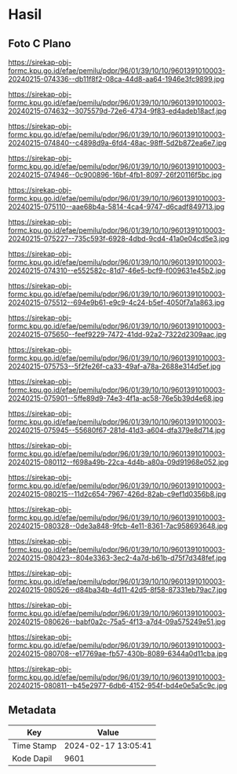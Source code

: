 # Hasil

## Foto C Plano

https://sirekap-obj-formc.kpu.go.id/efae/pemilu/pdpr/96/01/39/10/10/9601391010003-20240215-074336--db11f8f2-08ca-44d8-aa64-1946e3fc9899.jpg

https://sirekap-obj-formc.kpu.go.id/efae/pemilu/pdpr/96/01/39/10/10/9601391010003-20240215-074632--3075579d-72e6-4734-9f83-ed4adeb18acf.jpg

https://sirekap-obj-formc.kpu.go.id/efae/pemilu/pdpr/96/01/39/10/10/9601391010003-20240215-074840--c4898d9a-6fd4-48ac-98ff-5d2b872ea6e7.jpg

https://sirekap-obj-formc.kpu.go.id/efae/pemilu/pdpr/96/01/39/10/10/9601391010003-20240215-074946--0c900896-16bf-4fb1-8097-26f20116f5bc.jpg

https://sirekap-obj-formc.kpu.go.id/efae/pemilu/pdpr/96/01/39/10/10/9601391010003-20240215-075110--aae68b4a-5814-4ca4-9747-d6cadf849713.jpg

https://sirekap-obj-formc.kpu.go.id/efae/pemilu/pdpr/96/01/39/10/10/9601391010003-20240215-075227--735c593f-6928-4dbd-9cd4-41a0e04cd5e3.jpg

https://sirekap-obj-formc.kpu.go.id/efae/pemilu/pdpr/96/01/39/10/10/9601391010003-20240215-074310--e552582c-81d7-46e5-bcf9-f009631e45b2.jpg

https://sirekap-obj-formc.kpu.go.id/efae/pemilu/pdpr/96/01/39/10/10/9601391010003-20240215-075512--694e9b61-e9c9-4c24-b5ef-4050f7a1a863.jpg

https://sirekap-obj-formc.kpu.go.id/efae/pemilu/pdpr/96/01/39/10/10/9601391010003-20240215-075650--feef9229-7472-41dd-92a2-7322d2309aac.jpg

https://sirekap-obj-formc.kpu.go.id/efae/pemilu/pdpr/96/01/39/10/10/9601391010003-20240215-075753--5f2fe26f-ca33-49af-a78a-2688e314d5ef.jpg

https://sirekap-obj-formc.kpu.go.id/efae/pemilu/pdpr/96/01/39/10/10/9601391010003-20240215-075901--5ffe89d9-74e3-4f1a-ac58-76e5b39d4e68.jpg

https://sirekap-obj-formc.kpu.go.id/efae/pemilu/pdpr/96/01/39/10/10/9601391010003-20240215-075945--55680f67-281d-41d3-a604-dfa379e8d714.jpg

https://sirekap-obj-formc.kpu.go.id/efae/pemilu/pdpr/96/01/39/10/10/9601391010003-20240215-080112--f698a49b-22ca-4d4b-a80a-09d91968e052.jpg

https://sirekap-obj-formc.kpu.go.id/efae/pemilu/pdpr/96/01/39/10/10/9601391010003-20240215-080215--11d2c654-7967-426d-82ab-c9ef1d0356b8.jpg

https://sirekap-obj-formc.kpu.go.id/efae/pemilu/pdpr/96/01/39/10/10/9601391010003-20240215-080328--0de3a848-9fcb-4e11-8361-7ac958693648.jpg

https://sirekap-obj-formc.kpu.go.id/efae/pemilu/pdpr/96/01/39/10/10/9601391010003-20240215-080423--804e3363-3ec2-4a7d-b61b-d75f7d348fef.jpg

https://sirekap-obj-formc.kpu.go.id/efae/pemilu/pdpr/96/01/39/10/10/9601391010003-20240215-080526--d84ba34b-4d11-42d5-8f58-87331eb79ac7.jpg

https://sirekap-obj-formc.kpu.go.id/efae/pemilu/pdpr/96/01/39/10/10/9601391010003-20240215-080626--babf0a2c-75a5-4f13-a7d4-09a575249e51.jpg

https://sirekap-obj-formc.kpu.go.id/efae/pemilu/pdpr/96/01/39/10/10/9601391010003-20240215-080708--e17769ae-fb57-430b-8089-6344a0d11cba.jpg

https://sirekap-obj-formc.kpu.go.id/efae/pemilu/pdpr/96/01/39/10/10/9601391010003-20240215-080811--b45e2977-6db6-4152-954f-bd4e0e5a5c9c.jpg


## Metadata

| Key        | Value               |
| ---------- | ------------------- |
| Time Stamp | 2024-02-17 13:05:41 |
| Kode Dapil | 9601                |



